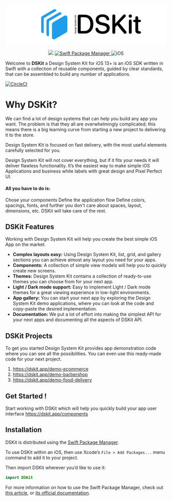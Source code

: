 

<p align="center">
    <img src="Content/Images/Logo.png" width="528" max-width="100%" alt="DSKit"/>
</p>

<p align="center">
    <img src="https://img.shields.io/badge/Swift-5.5-brightgreen.svg" />
    <a href="https://swift.org/package-manager">
        <img src="https://img.shields.io/badge/spm-compatible-brightgreen.svg?style=flat" alt="Swift Package Manager" />
    </a>
    <img src="https://img.shields.io/badge/platforms-iOS-brightgreen.svg?style=flat" alt="iOS"/>
</p>

Welcome to **DSKit** a Design System Kit for iOS 13+ is an iOS SDK written in Swift with a collection of reusable components, guided by clear standards, that can be assembled to build any number of applications.

[![CircleCI](https://circleci.com/gh/imodeveloperlab/dskit/tree/main.svg?style=svg)](https://circleci.com/gh/imodeveloperlab/dskit/tree/main)


# Why DSKit?

We can find a lot of design systems that can help you build any app you want. The problem is that they all are overwhelmingly complicated; this means there is a big learning curve from starting a new project to delivering it to the store.

Design System Kit is focused on fast delivery, with the most useful elements carefully selected for you.

Design System Kit will not cover everything, but if it fits your needs it will deliver flawless functionality. It’s the easiest way to make simple iOS Applications and business white labels with great design and Pixel Perfect UI.

#### All you have to do is:

Chose your components
Define the application flow
Define colors, spacings, fonts, and further you don't care about spaces, layout, dimensions, etc.
DSKit will take care of the rest.

## DSKit Features

Working with Design System Kit will help you create the best simple iOS App on the market.

* **Complex layouts easy:** Using Design System Kit, list, grid, and gallery sections you can achieve almost any layout you need for your apps.
* **Components:** A collection of simple view models will help you to quickly create new screens.
* **Themes:** Design System Kit contains a collection of ready-to-use themes you can choose from for your next app.
* **Light / Dark mode support:** Easy to implement Light / Dark mode themes for a great viewing experience in low-light environments.
* **App gallery:** You can start your next app by exploring the Design System Kit demo applications, where you can look at the code and copy-paste the desired implementation.
* **Documentation:** We put a lot of effort into making the simplest API for your next apps and documenting all the aspects of DSKit API.

## DSKit Projects

To get you started Design System Kit provides app demonstration code where you can see all the possibilities. You can even use this ready-made code for your next project.

1. https://dskit.app/demo-ecommerce
2. https://dskit.app/demo-barbershop
3. https://dskit.app/demo-food-delivery

## Get Started !

Start working with DSKit which will help you quickly build your app user interface
https://dskit.app/components

## Installation

DSKit is distributed using the [Swift Package Manager](https://swift.org/package-manager). 

To use DSKit within an iOS, then use Xcode’s `File > Add Packages...` menu command to add it to your project.

Then import DSKit wherever you’d like to use it:

```swift
import DSKit
```

For more information on how to use the Swift Package Manager, check out [this article](https://www.swiftbysundell.com/articles/managing-dependencies-using-the-swift-package-manager), or [its official documentation](https://swift.org/package-manager).

